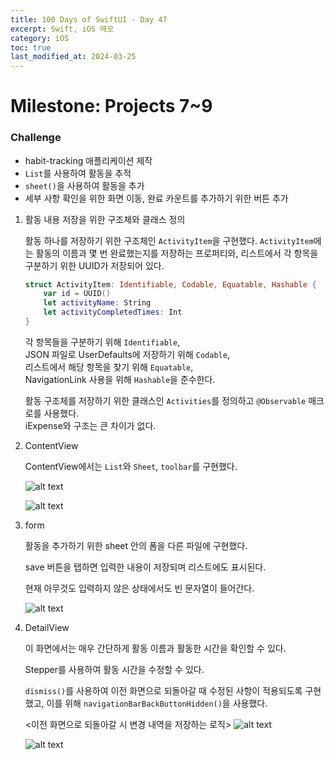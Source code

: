 ```yaml
---
title: 100 Days of SwiftUI - Day 47 
excerpt: Swift, iOS 메모
category: iOS
toc: true
last_modified_at: 2024-03-25
---
```


# Milestone: Projects 7~9

### Challenge

- habit-tracking 애플리케이션 제작
- `List`를 사용하여 활동을 추적
- `sheet()`을 사용하여 활동을 추가
- 세부 사항 확인을 위한 화면 이동, 완료 카운트를 추가하기 위한 버튼 추가

1. 활동 내용 저장을 위한 구조체와 클래스 정의

    활동 하나를 저장하기 위한 구조체인 `ActivityItem`을 구현했다. `ActivityItem`에는 활동의 이름과 몇 번 완료했는지를 저장하는 프로퍼티와, 리스트에서 각 항목을 구분하기 위한 UUID가 저장되어 있다.

    ```swift
    struct ActivityItem: Identifiable, Codable, Equatable, Hashable {
        var id = UUID()
        let activityName: String
        let activityCompletedTimes: Int
    }
    ```

    각 항목들을 구분하기 위해 `Identifiable`,  
    JSON 파일로 UserDefaults에 저장하기 위해 `Codable`,  
    리스트에서 해당 항목을 찾기 위해 `Equatable`,  
    NavigationLink 사용을 위해 `Hashable`을 준수한다.

    활동 구조체를 저장하기 위한 클래스인 `Activities`를 정의하고 `@Observable` 매크로를 사용했다.  
    iExpense와 구조는 큰 차이가 없다.


2. ContentView

    ContentView에서는 `List`와 `Sheet`, `toolbar`를 구현했다.

    ![alt text](../../assets/images/pages/iOS/2023-03-18-Day47/2-1.png)

    ![alt text](../../assets/images/pages/iOS/2023-03-18-Day47/2-2.png)


3. form

    활동을 추가하기 위한 sheet 안의 폼을 다른 파일에 구현했다.
    
    save 버튼을 탭하면 입력한 내용이 저장되며 리스트에도 표시된다.

    현재 아무것도 입력하지 않은 상태에서도 빈 문자열이 들어간다.

    ![alt text](../../assets/images/pages/iOS/2023-03-18-Day47/3.png)


4. DetailView

    이 화면에서는 매우 간단하게 활동 이름과 활동한 시간을 확인할 수 있다.

    Stepper를 사용하여 활동 시간을 수정할 수 있다.

    `dismiss()`를 사용하여 이전 화면으로 되돌아갈 때 수정된 사항이 적용되도록 구현했고, 이를 위해 `navigationBarBackButtonHidden()`을 사용했다.
    
    <이전 화면으로 되돌아갈 시 변경 내역을 저장하는 로직>
    ![alt text](../../assets/images/pages/iOS/2023-03-18-Day47/4-1.png)

    ![alt text](../../assets/images/pages/iOS/2023-03-18-Day47/4.png)



